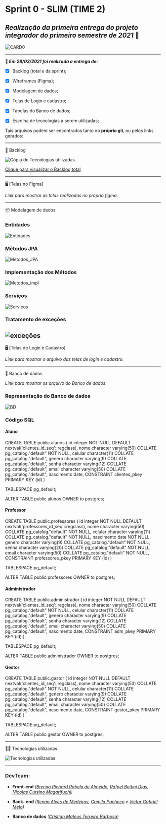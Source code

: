 # Sprint 0 - SLIM (TIME 2)



## **_Realização da primeira entrega do projeto integrador do primeiro semestre de 2021_** :rocket:



![CARD0](https://github.com/DevSlim001/API_NEDUC/blob/sprint0/readassets/CARD0.png)



-----------------------------------

**:pushpin: _Em 28/03/2021 foi realizada a entrega de:_**

- [x] Backlog (total e da sprint);
- [x] Wireframes (Figma);
- [x] Modelagem de dados;
- [x] Telas de Login e cadastro;
- [x] Tabelas do Banco de dados;
- [x] Escolha de tecnologias a serem utilizadas;



Tais arquivos podem ser encontrados tanto no **próprio git**, ou pelos links gerados:

---------------

:book: Backlog

![Cópia de Tecnologias utilizadas](https://github.com/DevSlim001/API_NEDUC/blob/sprint0/readassets/C%C3%B3pia%20de%20Tecnologias%20utilizadas.png)

<a href="https://drive.google.com/file/d/1DXNG6m5TAhoHdeisg2suA9b_R5UXp1fN/view?usp=sharing" target="__blank">Clique para visualizar o Backlog total</a>

--------------------------------------------------------------------------------------------------------------------
:desktop_computer: [Telas no Figma]

_Link para mostrar as telas realizadas no próprio figma._

--------------------------------------------------------------------------------------------------------------------
:package: Modelagem de dados

### Entidades ###
![Entidades](https://github.com/DevSlim001/API_NEDUC/blob/sprint0/readassets/Entidades.png)

### Métodos JPA ###
![Metodos_JPA](https://github.com/DevSlim001/API_NEDUC/blob/sprint0/readassets/M%C3%A9todos_JPA.png)


### Implementação dos Métodos ###
![Metodos_impl](https://github.com/DevSlim001/API_NEDUC/blob/sprint0/readassets/Implementa%C3%A7%C3%A3o_Servi%C3%A7os.png)

### Serviços ###
![Serviços](https://github.com/DevSlim001/API_NEDUC/blob/sprint0/readassets/M%C3%A9todos_Post_Get.png)

### Tratamento de exceções ###
![exceções](https://github.com/DevSlim001/API_NEDUC/blob/sprint0/readassets/Exce%C3%A7%C3%B5es.png)
--------------------------------------------------------------------------------------------------------------------
:desktop_computer: [Telas de Login e Cadastro]

_Link para mostrar o arquivo das telas de login e cadastro._

--------------------------------------------------------------------------------------------------------------------
:dart: Banco de dados

_Link para mostrar os arquivo do Banco de dados._
### Representação do Banco de dados ###
![BD](https://github.com/DevSlim001/API_NEDUC/blob/sprint0/readassets/Banco_de_dados_sprint0.jpeg)

### Código SQL ###

#### Aluno ####

CREATE TABLE public.alunos
(
    id integer NOT NULL DEFAULT nextval('clientes_id_seq'::regclass),
    nome character varying(50) COLLATE pg_catalog."default" NOT NULL,
    celular character(11) COLLATE pg_catalog."default",
    genero character varying(9) COLLATE pg_catalog."default",
    senha character varying(12) COLLATE pg_catalog."default",
    email character varying(50) COLLATE pg_catalog."default",
    nascimento date,
    CONSTRAINT clientes_pkey PRIMARY KEY (id)
)

TABLESPACE pg_default;

ALTER TABLE public.alunos
    OWNER to postgres;
    
    
#### Professor ####

CREATE TABLE public.professores
(
    id integer NOT NULL DEFAULT nextval('professores_id_seq'::regclass),
    nome character varying(50) COLLATE pg_catalog."default" NOT NULL,
    celular character varying(11) COLLATE pg_catalog."default" NOT NULL,
    nascimento date NOT NULL,
    genero character varying(9) COLLATE pg_catalog."default" NOT NULL,
    senha character varying(20) COLLATE pg_catalog."default" NOT NULL,
    email character varying(50) COLLATE pg_catalog."default" NOT NULL,
    CONSTRAINT professores_pkey PRIMARY KEY (id)
)

TABLESPACE pg_default;

ALTER TABLE public.professores
    OWNER to postgres;
    
    
#### Administrador ####

CREATE TABLE public.administrador
(
    id integer NOT NULL DEFAULT nextval('clientes_id_seq'::regclass),
    nome character varying(50) COLLATE pg_catalog."default" NOT NULL,
    celular character(11) COLLATE pg_catalog."default",
    genero character varying(9) COLLATE pg_catalog."default",
    senha character varying(12) COLLATE pg_catalog."default",
    email character varying(50) COLLATE pg_catalog."default",
    nascimento date,
    CONSTRAINT adm_pkey PRIMARY KEY (id)
)

TABLESPACE pg_default;

ALTER TABLE public.administrador
    OWNER to postgres;
    
    
#### Gestor ####

CREATE TABLE public.gestor
(
    id integer NOT NULL DEFAULT nextval('clientes_id_seq'::regclass),
    nome character varying(50) COLLATE pg_catalog."default" NOT NULL,
    celular character(11) COLLATE pg_catalog."default",
    genero character varying(9) COLLATE pg_catalog."default",
    senha character varying(12) COLLATE pg_catalog."default",
    email character varying(50) COLLATE pg_catalog."default",
    nascimento date,
    CONSTRAINT gestor_pkey PRIMARY KEY (id)
)

TABLESPACE pg_default;

ALTER TABLE public.gestor
    OWNER to postgres;
    
-------------------------------------------------

:man_technologist: Tecnologias utilizadas

![Tecnologias utilizadas](https://github.com/DevSlim001/API_NEDUC/blob/sprint0/readassets/Tecnologias%20utilizadas.png)

----------------------------



### **DevTeam:**

- **Front-end** *(<a href="https://github.com/brennorichard" target="__blank">Brenno Richard Rabelo de Almeida</a>, <a href="https://github.com/Rafael-BD" target="__blank">Rafael Bettini Dias</a>, <a href="https://github.com/nicursino" target="__blank">Nicolas Cursino Magarifuchi</a>)*
- **Back- end** *(<a href="https://github.com/medrenan" target="__blank">Renan Alves de Medeiros</a>, <a href="https://github.com/camilaffpacheco" target="__blank">Camila Pacheco</a> e <a href="https://github.com/VGabrielMelo" target="__blank">Victor Gabriel Melo</a>)*

- **Banco de dados** *(<a href="https://github.com/CristianMateusTB" target="__blank">Cristian Mateus Teixeira Barbosa</a>)*
